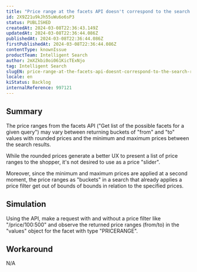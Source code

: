```yaml
---
title: "Price range at the facets API doesn't correspond to the search results"
id: 2X9Z21u9kJh55uWu6o6sP3
status: PUBLISHED
createdAt: 2024-03-08T22:36:43.149Z
updatedAt: 2024-03-08T22:36:44.086Z
publishedAt: 2024-03-08T22:36:44.086Z
firstPublishedAt: 2024-03-08T22:36:44.086Z
contentType: knownIssue
productTeam: Intelligent Search
author: 2mXZkbi0oi061KicTExNjo
tag: Intelligent Search
slugEN: price-range-at-the-facets-api-doesnt-correspond-to-the-search-results
locale: en
kiStatus: Backlog
internalReference: 997121
---
```


## Summary


The price ranges from the facets API ("Get list of the possible facets for a given query") may vary between returning buckets of "from" and "to" values with rounded prices and the minimum and maximum prices between the search results.

While the rounded prices generate a better UX to present a list of price ranges to the shopper, it's not desired to use as a price "slider".

Moreover, since the minimum and maximum prices are applied at a second moment, the price ranges as "buckets" in a search that already applies a price filter get out of bounds of bounds in relation to the specified prices.


##

## Simulation


Using the  API, make a request with and without a price filter like "/price/100:500" and observe the returned price ranges (from/to) in the "values" object for the facet with type "PRICERANGE".


##

## Workaround


N/A

